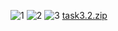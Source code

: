 ![1](https://user-images.githubusercontent.com/33382505/142786116-fb929de2-8203-4c6a-8012-fdfde1fb1f7f.png)
![2](https://user-images.githubusercontent.com/33382505/142786118-274115c9-4d08-47da-ac99-eca163897581.png)
![3](https://user-images.githubusercontent.com/33382505/142786119-3d800fe7-36ca-4790-88af-b86a71fcd59c.png)
[task3.2.zip](https://github.com/LeonovVadym/DevOps_online_Kharkiv_2021Q4/files/7577521/task3.2.zip)

